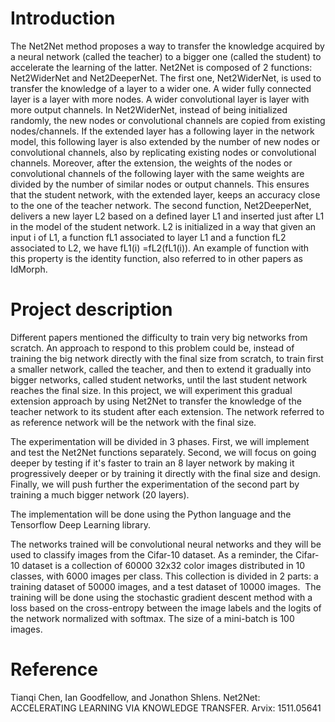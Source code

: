 # Introduction

The Net2Net method proposes a way to transfer the knowledge acquired by a neural network (called the teacher) to a bigger one (called the student) to accelerate the learning of the latter.
Net2Net is composed of 2 functions: Net2WiderNet and Net2DeeperNet.
The first one, Net2WiderNet, is used to transfer the knowledge of a layer to a wider one. A wider fully connected layer is a layer with more nodes. A wider convolutional layer is layer with more output channels. In Net2WiderNet, instead of being initialized randomly, the new nodes or convolutional channels are copied from existing nodes/channels. If the extended layer has a following layer in the network model, this following layer is also extended by the number of new nodes or convolutional channels, also by replicating existing nodes or convolutional channels. Moreover, after the extension, the weights of the nodes or convolutional channels of the following layer with the same weights are divided by the number of similar nodes or output channels. This ensures that the student network, with the extended layer, keeps an accuracy  close to the one of the teacher network.
The second function, Net2DeeperNet, delivers a new layer L2 based on a defined layer L1 and inserted just after L1 in the model of the student network. L2 is initialized in a way that given an input i of L1, a function fL1 associated to layer L1 and a function fL2 associated to L2, we have fL1(i) =fL2(fL1(i)). An example of  function with this property is the identity function, also referred to in other papers as IdMorph.

# Project description

Different papers mentioned the difficulty to train very big networks from scratch. An approach to respond to this problem could be, instead of training the big network directly with the final size from scratch, to train first a smaller network, called the teacher, and then to extend it gradually into bigger networks, called student networks, until the last student network reaches the final size.
In this project, we will experiment this gradual extension approach by using Net2Net to transfer the knowledge of the teacher network to its student after each extension. The network referred to as reference network will be the network with the final size.

The experimentation will be divided in 3 phases. 
First, we will implement and test the Net2Net functions separately.
Second, we will focus on going deeper by testing if it's faster to train an 8 layer network by making it progressively deeper or by training it directly with the final size and design.
Finally, we will push further the experimentation of the second part by training a much bigger network (20 layers).

The implementation will be done using the Python language and the Tensorflow Deep Learning library.

The networks trained will be convolutional neural networks and they will be used to classify images from the Cifar-10 dataset.
As a reminder, the Cifar-10 dataset is a collection of 60000 32x32 color images distributed in 10 classes, with 6000 images per class. This collection is divided in 2 parts: a training dataset of 50000 images, and a test dataset of 10000 images. 
The training will be done using the stochastic gradient descent method with a loss based on the cross-entropy between the image labels and the logits of the network normalized with softmax.
The size of a mini-batch is 100 images.

# Reference

Tianqi Chen, Ian Goodfellow, and Jonathon Shlens. Net2Net: ACCELERATING LEARNING VIA KNOWLEDGE TRANSFER. Arvix: 1511.05641
